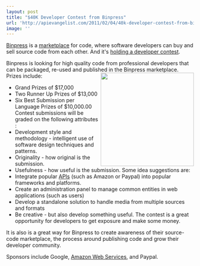 ```yaml
---
layout: post
title: "$40K Developer Contest from Binpress"
url: 'http://apievangelist.com/2011/02/04/40k-developer-contest-from-binpress/'
image: ''
---
```


[Binpress][1] is a [marketplace][2] for code, where software developers can buy and sell source code from each other. And it's [holding a developer contest][3].

Binpress is looking for high quality code from professional developers that can be packaged, re-used and published in the Binpress marketplace. [<img src="http://kinlane-productions.s3.amazonaws.com/contests/binpress-programming-contest.png" alt="" width="250" align="right" />][3] Prizes include:

  * Grand Prizes of $17,000
  * Two Runner Up Prizes of $13,000
  * Six Best Submission per Language Prizes of $10,000.00
Contest submissions will be graded on the following attributes :
  * Development style and methodology - intelligent use of software design techniques and patterns.
  * Originality - how original is the submission.
  * Usefulness - how useful is the submission.
Some idea suggestions are:
  * Integrate popular [APIs][4] (such as Amazon or Paypal) into popular frameworks and platforms.
  * Create an administration panel to manage common entities in web applications (such as users)
  * Develop a standalone solution to handle media from multiple sources and formats
  * Be creative - but also develop something useful.
The contest is a great opportunity for developers to get exposure and make some money.

It is also is a great way for Binpress to create awareness of their source-code marketplace, the process around publishing code and grow their developer community.

Sponsors include Google, [Amazon Web Services][5], and Paypal.

   [1]: http://www.binpress.com/
   [2]: http://www.apievangelist.com/ecosystem-building-blocks-detail.php?Building_Block_ID=130
   [3]: http://www.binpress.com/contest
   [4]: http://www.apievangelist.com/
   [5]: http://www.kinlane.com/category/amazon/amazon-web-services/
